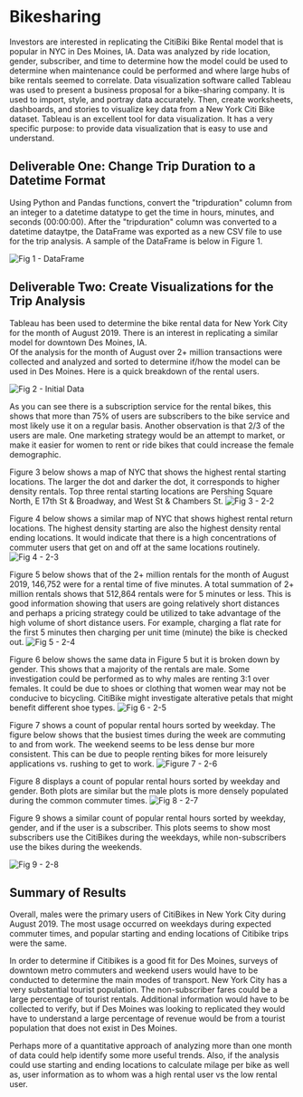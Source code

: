 # Bikesharing
Investors are interested in replicating the CitiBiki Bike Rental model that is popular in NYC in Des Moines, IA.  Data was analyzed by ride location, gender, subscriber, and time to determine how the model could be used to determine when maintenance could be performed and where large hubs of bike rentals seemed to correlate.
Data visualization software called Tableau was used to present a business proposal for a bike-sharing company. It is used to import, style, and portray data accurately. Then, create worksheets, dashboards, and stories to visualize key data from a New York Citi Bike dataset.
Tableau is an excellent tool for data visualization. It has a very specific purpose: to provide data visualization that is easy to use and understand. 

## Deliverable One: Change Trip Duration to a Datetime Format

Using Python and Pandas functions, convert the "tripduration" column from an integer to a datetime datatype to get the time in hours, minutes, and seconds (00:00:00). After the "tripduration" column was converted to a datetime dataytpe, the DataFrame was exported as a new CSV file to use for the trip analysis.  A sample of the DataFrame is below in Figure 1.

![Fig 1 - DataFrame](https://github.com/ASCHEET/Bikesharing/blob/main/Resources/Deliverable-1.png?raw=true)

## Deliverable Two: Create Visualizations for the Trip Analysis

Tableau has been used to determine the bike rental data for New York City for the month of August 2019.  There is an interest in replicating a similar model for downtown Des Moines, IA.  
Of the analysis for the month of August over 2+ million transactions were collected and analyzed and sorted to determine if/how the model can be used in Des Moines.  Here is a quick breakdown of the rental users.  

![Fig 2 - Initial Data](https://github.com/ASCHEET/Bikesharing/blob/main/Resources/2-1.png?raw=true)

As you can see there is a subscription service for the rental bikes, this shows that more than 75% of users are subscribers to the bike service and most likely use it on a regular basis.  Another observation is that 2/3 of the users are male.  One marketing strategy would be an attempt to market, or make it easier for women to rent or ride bikes that could increase the female demographic.

Figure 3 below shows a map of NYC that shows the highest rental starting locations.  The larger the dot and darker the dot, it corresponds to higher density rentals.  Top three rental starting locations are Pershing Square North, E 17th St & Broadway, and West St & Chambers St.
![Fig 3 - 2-2](https://github.com/ASCHEET/Bikesharing/blob/main/Resources/2-2.png?raw=true)

Figure 4 below shows a similar map of NYC that shows highest rental return locations.  The highest density starting are also the highest density rental ending locations.  It would indicate that there is a high concentrations of commuter users that get on and off at the same locations routinely.
![Fig 4 - 2-3](https://github.com/ASCHEET/Bikesharing/blob/main/Resources/2-3.png?raw=true)

Figure 5 below shows that of the 2+ million rentals for the month of August 2019, 146,752 were for a rental time of five minutes.  A total summation of 2+ million rentals shows that 512,864 rentals were for 5 minutes or less.  This is good information showing that users are going relatively short distances and perhaps a pricing strategy could be utilized to take advantage of the high volume of short distance users.  For example, charging a flat rate for the first 5 minutes then charging per unit time (minute) the bike is checked out.
![Fig 5 - 2-4](https://github.com/ASCHEET/Bikesharing/blob/main/Resources/2-4.png?raw=true)

Figure 6 below shows the same data in Figure 5 but it is broken down by gender.  This shows that a majority of the rentals are male.  Some investigation could be performed as to why males are renting 3:1 over females.  It could be due to shoes or clothing that women wear may not be conducive to bicycling.  CitiBike might investigate alterative petals that might benefit different shoe types.
![Fig 6 - 2-5](https://github.com/ASCHEET/Bikesharing/blob/main/Resources/2-5.png?raw=true)

Figure 7 shows a count of popular rental hours sorted by weekday.  The figure below shows that the busiest times during the week are commuting to and from work.  The weekend seems to be less dense bur more consistent.  This can be due to people renting bikes for more leisurely applications vs. rushing to get to work.
![Figure 7 - 2-6](https://github.com/ASCHEET/Bikesharing/blob/main/Resources/2-6.png?raw=true)

Figure 8 displays a count of popular rental hours sorted by weekday and gender.  Both plots are similar but the male plots is more densely populated during the common commuter times.
![Fig 8 - 2-7](https://github.com/ASCHEET/Bikesharing/blob/main/Resources/2-7.png?raw=true)

Figure 9 shows a similar count of popular rental hours sorted by weekday, gender, and if the user is a subscriber.  This plots seems to show most subscribers use the CitiBikes during the weekdays, while non-subscribers use the bikes during the weekends.

![Fig 9 - 2-8](https://github.com/ASCHEET/Bikesharing/blob/main/Resources/2-8.png?raw=true)


## Summary of Results
Overall, males were the primary users of CitiBikes in New York City during August 2019. The most usage occurred on weekdays during expected commuter times, and popular starting and ending locations of Citibike trips were the same. 

In order to determine if Citibikes is a good fit for Des Moines, surveys of downtown metro commuters and weekend users would have to be conducted to determine the main modes of transport. New York City has a very substantial tourist population.  The non-subscriber fares could be a large percentage of tourist rentals.  Additional information would have to be collected to verify, but if Des Moines was looking to replicated they would have to understand a large percentage of revenue would be from a tourist population that does not exist in Des Moines.

Perhaps more of a quantitative approach of analyzing more than one month of data could help identify some more useful trends.  Also, if the analysis could use starting and ending locations to calculate milage per bike as well as, user information as to whom was a high rental user vs the low rental user.
